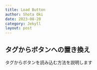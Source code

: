 ```yaml
---
title: Load Button
author: Shota Oki
date: 2023-08-20
category: Jekyll
layout: post
---
```


## タグからボタンへの置き換え

タグからボタンを読み込む方法を説明します
